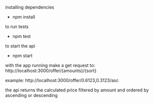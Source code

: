 installing dependencies
- npm install

to run tests
- npm test

to start the api
- npm start


with the app running make a get request to:
http://localhost:3000/offer/{amounts}/{sort}

example:
http://localhost:3000/offer/0.6123,0.3123/asc

the api returns the calculated price filtered by amount and ordered by ascending or descending